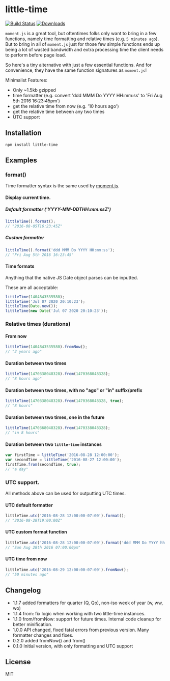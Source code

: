 # little-time
[![Build Status](https://travis-ci.org/davidcalhoun/little-time.svg?branch=master)](https://travis-ci.org/davidcalhoun/little-time)
[![Downloads][downloads-image]][npm-url]

`moment.js` is a great tool, but oftentimes folks only want to bring in a few functions, namely time formatting and relative times (e.g. `5 minutes ago`).  But to bring in all of `moment.js` just for those few simple functions ends up being a lot of wasted bandwidth and extra processing time the client needs to perform before page load.

So here's a tiny alternative with just a few essential functions.  And for convenience, they have the same function signatures as `moment.js`!

Minimalist Features:
* Only ~1.5kb gzipped
* time formatter (e.g. convert 'ddd MMM Do YYYY HH:mm:ss' to 'Fri Aug 5th 2016 16:23:45pm')
* get the relative time from now (e.g. '10 hours ago')
* get the relative time between any two times
* UTC support

## Installation

`npm install little-time`

## Examples

### format()
Time formatter syntax is the same used by [moment.js](http://momentjs.com/docs/#/displaying/format/).


#### Display current time.

##### Default formatter ('YYYY-MM-DDTHH:mm:ssZ')

```js
littleTime().format();
// "2016-08-05T16:23:45Z"
```

##### Custom formatter

```js
littleTime().format('ddd MMM Do YYYY HH:mm:ss');
// "Fri Aug 5th 2016 16:23:45"
```

#### Time formats
Anything that the native JS Date object parses can be inputted.

These are all acceptable:

```js
littleTime(1404843535580);
littleTime('Jul 07 2020 20:10:23');
littleTime(Date.now());
littleTime(new Date('Jul 07 2020 20:10:23'));
```

### Relative times (durations)

#### From now
```js
littleTime(1404843535580).fromNow();
// "2 years ago"
```

#### Duration between two times
```js
littleTime(1470338048328).from(1470368048328);
// "8 hours ago"
```

#### Duration between two times, with no "ago" or "in" suffix/prefix
```js
littleTime(1470338048328).from(1470368048328, true);
// "8 hours"
```

#### Duration between two times, one in the future
```js
littleTime(1470368048328).from(1470338048328);
// "in 8 hours"
```

#### Duration between two `little-time` instances
```js
var firstTime = littleTime('2016-08-28 12:00:00');
var secondTime = littleTime('2016-08-27 12:00:00');
firstTime.from(secondTime, true);
// "a day"
```

### UTC support.
All methods above can be used for outputting UTC times.

#### UTC default formatter
```js
littleTime.utc('2016-08-28 12:00:00-07:00').format();
// "2016-08-28T19:00:00Z"
```

#### UTC custom format function
```js
littleTime.utc('2016-08-28 12:00:00-07:00').format('ddd MMM Do YYYY hh:mm:ssa');
// "Sun Aug 28th 2016 07:00:00pm"
```

#### UTC time from now
```js
littleTime.utc('2016-08-29 12:00:00-07:00').fromNow();
// "50 minutes ago"
```

## Changelog
* 1.1.7 added formatters for quarter (Q, Qo), non-iso week of year (w, ww, wo)
* 1.1.4 from: fix logic when working with two little-time instances.
* 1.1.0 from/fromNow: support for future times.  Internal code cleanup for better minification.
* 1.0.0 API changed, fixed fatal errors from previous version.  Many formatter changes and fixes.
* 0.2.0 added fromNow() and from()
* 0.1.0 Initial version, with only formatting and UTC support

## License
MIT

[downloads-image]: https://img.shields.io/npm/dt/little-time.svg
[npm-url]: https://www.npmjs.com/package/little-time
[npm-image]: https://img.shields.io/npm/v/little-time.svg
